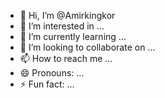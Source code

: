 - 👋 Hi, I’m @Amirkingkor
- 👀 I’m interested in ...
- 🌱 I’m currently learning ...
- 💞️ I’m looking to collaborate on ...
- 📫 How to reach me ...
- 😄 Pronouns: ...
- ⚡ Fun fact: ...

<!---
Amirkingkor/Amirkingkor is a ✨ special ✨ repository because its `README.md` (this file) appears on your GitHub profile.
You can click the Preview link to take a look at your changes.
--->
